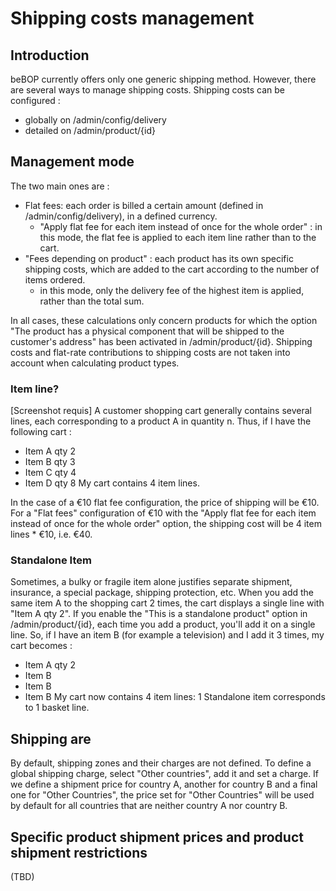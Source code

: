 # Shipping costs management

## Introduction
beBOP currently offers only one generic shipping method.
However, there are several ways to manage shipping costs.
Shipping costs can be configured :
- globally on /admin/config/delivery
- detailed on /admin/product/{id}

## Management mode
The two main ones are :
- Flat fees: each order is billed a certain amount (defined in /admin/config/delivery), in a defined currency.
  - "Apply flat fee for each item instead of once for the whole order" :  in this mode, the flat fee is applied to each item line rather than to the cart.
- "Fees depending on product" : each product has its own specific shipping costs, which are added to the cart according to the number of items ordered.
  - in this mode, only the delivery fee of the highest item is applied, rather than the total sum.

In all cases, these calculations only concern products for which the option "The product has a physical component that will be shipped to the customer's address" has been activated in /admin/product/{id}.
Shipping costs and flat-rate contributions to shipping costs are not taken into account when calculating product types.

### Item line?
[Screenshot requis]
A customer shopping cart generally contains several lines, each corresponding to a product A in quantity n.
Thus, if I have the following cart :
- Item A qty 2
- Item B qty 3
- Item C qty 4
- Item D qty 8
My cart contains 4 item lines.

In the case of a €10 flat fee configuration, the price of shipping will be €10.
For a "Flat fees" configuration of €10 with the "Apply flat fee for each item instead of once for the whole order" option, the shipping cost will be 4 item lines * €10, i.e. €40.

### Standalone Item
Sometimes, a bulky or fragile item alone justifies separate shipment, insurance, a special package, shipping protection, etc.
When you add the same item A to the shopping cart 2 times, the cart displays a single line with "Item A qty 2".
If you enable the "This is a standalone product" option in /admin/product/{id}, each time you add a product, you'll add it on a single line.
So, if I have an item B (for example a television) and I add it 3 times, my cart becomes :
- Item A qty 2
- Item B
- Item B
- Item B
My cart now contains 4 item lines: 1 Standalone item corresponds to 1 basket line.

## Shipping are
By default, shipping zones and their charges are not defined.
To define a global shipping charge, select "Other countries", add it and set a charge.
If we define a shipment price for country A, another for country B and a final one for "Other Countries", the price set for "Other Countries" will be used by default for all countries that are neither country A nor country B.

## Specific product shipment prices and product shipment restrictions
(TBD)
